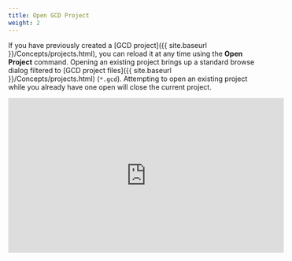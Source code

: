 ```yaml
---
title: Open GCD Project
weight: 2
---
```


If you have previously created a [GCD project]({{ site.baseurl }}/Concepts/projects.html), you can reload it at any time using the **Open Project** command. 
Opening an existing project brings up a standard browse dialog filtered to [GCD project files]({{ site.baseurl }}/Concepts/projects.html) (`*.gcd`). Attempting to open an existing project while you already have one open will close the current project.

<div class="responsive-embed">
<iframe width="560" height="315" src="https://www.youtube.com/embed/b4ht2G6wQ4M" frameborder="0" allow="autoplay; encrypted-media" allowfullscreen></iframe>
</div>
